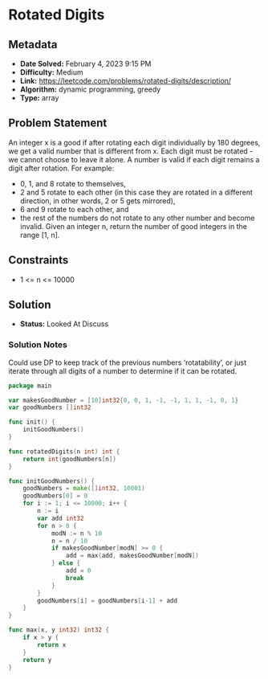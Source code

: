 # Rotated Digits

## Metadata

- **Date Solved:** February 4, 2023 9:15 PM
- **Difficulty:** Medium
- **Link:** https://leetcode.com/problems/rotated-digits/description/
- **Algorithm:** dynamic programming, greedy
- **Type:** array

## Problem Statement

An integer x is a good if after rotating each digit individually by 180 degrees, we get a valid number that is different from x. Each digit must be rotated - we cannot choose to leave it alone.
A number is valid if each digit remains a digit after rotation. For example:
- 0, 1, and 8 rotate to themselves,
- 2 and 5 rotate to each other (in this case they are rotated in a different direction, in other words, 2 or 5 gets mirrored),
- 6 and 9 rotate to each other, and
- the rest of the numbers do not rotate to any other number and become invalid.
Given an integer n, return the number of good integers in the range [1, n].

## Constraints

- 1 <= n <= 10000

## Solution

- **Status:** Looked At Discuss

### Solution Notes

Could use DP to keep track of the previous numbers ‘rotatability’, or just iterate through all digits of a number to determine if it can be rotated.


```go
package main

var makesGoodNumber = [10]int32{0, 0, 1, -1, -1, 1, 1, -1, 0, 1}
var goodNumbers []int32

func init() {
	initGoodNumbers()
}

func rotatedDigits(n int) int {
	return int(goodNumbers[n])
}

func initGoodNumbers() {
	goodNumbers = make([]int32, 10001)
	goodNumbers[0] = 0
	for i := 1; i <= 10000; i++ {
		n := i
		var add int32
		for n > 0 {
			modN := n % 10
			n = n / 10
			if makesGoodNumber[modN] >= 0 {
				add = max(add, makesGoodNumber[modN])
			} else {
				add = 0
				break
			}
		}
		goodNumbers[i] = goodNumbers[i-1] + add
	}
}

func max(x, y int32) int32 {
	if x > y {
		return x
	}
	return y
}
```
